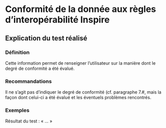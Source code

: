 
<!-- Begin @dataDqInspireConformitiesExplaination.md -->

# Conformité de la donnée aux règles d’interopérabilité Inspire

## Explication du test réalisé

### Définition

Cette information permet de renseigner l’utilisateur sur la manière dont le degré de conformité a été évalué.

### Recommandations

Il ne s’agit pas d’indiquer le degré de conformité (cf. paragraphe 7.#, mais la façon dont celui-ci a été évalué et les éventuels problèmes rencontrés.

### Exemples

Résultat du test : « … »

<!-- End @dataDqInspireConformitiesExplaination.md -->


